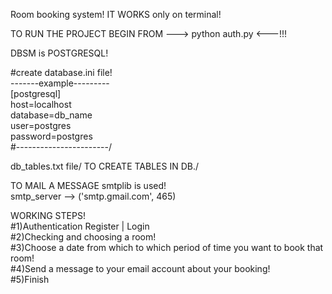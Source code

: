 Room booking system! IT WORKS only on terminal!

TO RUN THE PROJECT BEGIN FROM ---> python auth.py <---!!!

DBSM is POSTGRESQL!

#create database.ini file!\
-------example---------\
[postgresql]\
host=localhost\
database=db_name\
user=postgres\
password=postgres\
#-----------------------/

db_tables.txt file/
TO CREATE TABLES IN DB./

TO MAIL A MESSAGE smtplib is used!\
smtp_server --> ('smtp.gmail.com', 465)

WORKING STEPS!\
#1)Authentication Register | Login\
#2)Checking and choosing a room!\
#3)Choose a date from which to which period of time you want to book that room!\
#4)Send a message to your email account about your booking!\
#5)Finish
